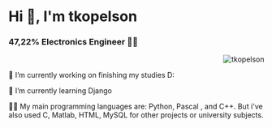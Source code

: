 <!-- ![MasterHead](https://indoanalytica.com/static/images/bannerr.gif) -->
<h1 text-align="left">Hi 👋, I'm tkopelson</h1>
<h3 text-align="center">47,22% Electronics Engineer 👨‍💻</h3>
<p><img align="right" src="https://github-readme-stats.vercel.app/api/top-langs?username=tkopelson&show_icons=true&title_color=ffffff&text_color=ffffff&bg_color=000000&locale=en&layout=compact" alt="tkopelson" /></p>

<br>
<p text-align="left" text-align= "justify">
🔭 I’m currently working on finishing my studies D: </p>

<p text-align="left" text-align= "justify">🌱 I’m currently learning Django </p>

<p text-align="left" text-align= "justify">👨‍💻 My main programming languages are:  Python, Pascal , and C++. But i've also used C, Matlab, HTML, MySQL for other projects or university subjects. 
</p>








